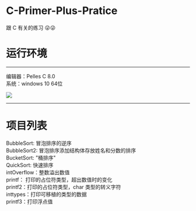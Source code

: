 # C-Primer-Plus-Pratice
跟 C 有关的练习 😜😜

# 运行环境
---

编辑器：Pelles C 8.0 <br>
系统：windows 10 64位<br>

![](http://ww1.sinaimg.cn/mw690/006rAlqhly1fkwtlu9wg3j302c03kglf.jpg)

---

# 项目列表

BubbleSort: 冒泡排序的逆序<br>
BubbleSort2: 冒泡排序添加结构体存放姓名和分数的排序<br>
BucketSort: "桶排序"<br>
QuickSort: 快速排序<br>
intOverflow：整数溢出数值<br>
printf： 打印的占位符类型，超出数值时的变化<br>
printf2：打印的占位符类型，char 类型的转义字符<br>
inttypes：打印可移植的类型的数据<br>
printf3：打印浮点值<br>
